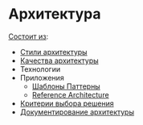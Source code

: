 # Архитектура

[Состоит из](https://docs.microsoft.com/ru-ru/azure/architecture/guide/):

- [Стили архитектуры](arch.styles.md)
- [Качества архитектуры](arch.ability.md)
- Технологии
- Приложения
  - [Шаблоны Паттерны](patterns.md)
  - [Reference Architecture](arch.ref.md)
- [Критерии выбора решения](arch.criteria.md)
- [Документирование архитектуры](pattern/pattern.docs.md)
